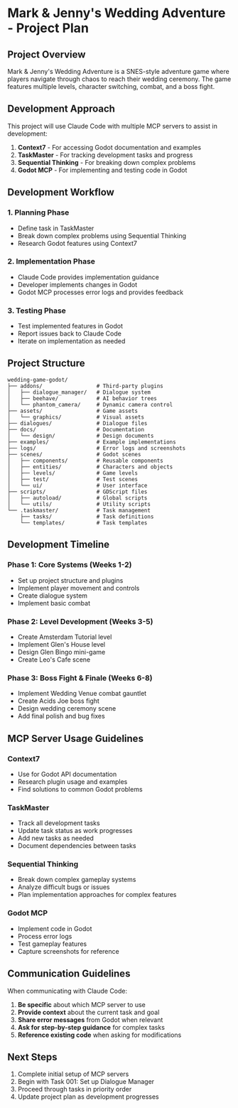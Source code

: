 # Mark & Jenny's Wedding Adventure - Project Plan

## Project Overview
Mark & Jenny's Wedding Adventure is a SNES-style adventure game where players navigate through chaos to reach their wedding ceremony. The game features multiple levels, character switching, combat, and a boss fight.

## Development Approach
This project will use Claude Code with multiple MCP servers to assist in development:

1. **Context7** - For accessing Godot documentation and examples
2. **TaskMaster** - For tracking development tasks and progress
3. **Sequential Thinking** - For breaking down complex problems
4. **Godot MCP** - For implementing and testing code in Godot

## Development Workflow

### 1. Planning Phase
- Define task in TaskMaster
- Break down complex problems using Sequential Thinking
- Research Godot features using Context7

### 2. Implementation Phase
- Claude Code provides implementation guidance
- Developer implements changes in Godot
- Godot MCP processes error logs and provides feedback

### 3. Testing Phase
- Test implemented features in Godot
- Report issues back to Claude Code
- Iterate on implementation as needed

## Project Structure

```
wedding-game-godot/
├── addons/                 # Third-party plugins
│   ├── dialogue_manager/   # Dialogue system
│   ├── beehave/            # AI behavior trees
│   └── phantom_camera/     # Dynamic camera control
├── assets/                 # Game assets
│   └── graphics/           # Visual assets
├── dialogues/              # Dialogue files
├── docs/                   # Documentation
│   └── design/             # Design documents
├── examples/               # Example implementations
├── logs/                   # Error logs and screenshots
├── scenes/                 # Godot scenes
│   ├── components/         # Reusable components
│   ├── entities/           # Characters and objects
│   ├── levels/             # Game levels
│   ├── test/               # Test scenes
│   └── ui/                 # User interface
├── scripts/                # GDScript files
│   ├── autoload/           # Global scripts
│   └── utils/              # Utility scripts
└── .taskmaster/            # Task management
    ├── tasks/              # Task definitions
    └── templates/          # Task templates
```

## Development Timeline

### Phase 1: Core Systems (Weeks 1-2)
- Set up project structure and plugins
- Implement player movement and controls
- Create dialogue system
- Implement basic combat

### Phase 2: Level Development (Weeks 3-5)
- Create Amsterdam Tutorial level
- Implement Glen's House level
- Design Glen Bingo mini-game
- Create Leo's Cafe scene

### Phase 3: Boss Fight & Finale (Weeks 6-8)
- Implement Wedding Venue combat gauntlet
- Create Acids Joe boss fight
- Design wedding ceremony scene
- Add final polish and bug fixes

## MCP Server Usage Guidelines

### Context7
- Use for Godot API documentation
- Research plugin usage and examples
- Find solutions to common Godot problems

### TaskMaster
- Track all development tasks
- Update task status as work progresses
- Add new tasks as needed
- Document dependencies between tasks

### Sequential Thinking
- Break down complex gameplay systems
- Analyze difficult bugs or issues
- Plan implementation approaches for complex features

### Godot MCP
- Implement code in Godot
- Process error logs
- Test gameplay features
- Capture screenshots for reference

## Communication Guidelines

When communicating with Claude Code:

1. **Be specific** about which MCP server to use
2. **Provide context** about the current task and goal
3. **Share error messages** from Godot when relevant
4. **Ask for step-by-step guidance** for complex tasks
5. **Reference existing code** when asking for modifications

## Next Steps

1. Complete initial setup of MCP servers
2. Begin with Task 001: Set up Dialogue Manager
3. Proceed through tasks in priority order
4. Update project plan as development progresses